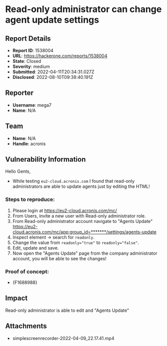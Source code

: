 # Read-only administrator can change agent update settings

## Report Details
- **Report ID**: 1538004
- **URL**: https://hackerone.com/reports/1538004
- **State**: Closed
- **Severity**: medium
- **Submitted**: 2022-04-11T20:34:31.027Z
- **Disclosed**: 2022-08-10T09:38:40.191Z

## Reporter
- **Username**: mega7
- **Name**: N/A

## Team
- **Name**: N/A
- **Handle**: acronis

## Vulnerability Information
Hello Gents,
+ While testing `eu2-cloud.acronis.com` I found that read-only administrators are able to update agents just by editing the HTML!

### Steps to reproduce:
1. Please login at https://eu2-cloud.acronis.com/mc/
2. From Users, invite a new user with Read-only administrator role.
3. From Read-only administrator account navigate to "Agents Update" https://eu2-cloud.acronis.com/mc/app;group_id=*******/settings/agents-update
4. Inspect element -> search for `readonly`.
5. Change the value from `readonly="true"` to `readonly="false"`.
6. Edit, update and save.
7. Now open the "Agents Update" page from the company administrator account, you will be able to see the changes!

### Proof of concept:
+ {F1688988}

## Impact

Read-only administrator is able to edit and "Agents Update"

## Attachments
- simplescreenrecorder-2022-04-09_22.17.41.mp4
